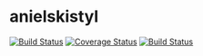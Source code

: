 anielskistyl
============
[![Build Status](http://img.shields.io/travis/MrJacek/anielskistyl/master.svg)](https://travis-ci.org/MrJacek/anielskistyl)
[![Coverage Status](https://img.shields.io/coveralls/MrJacek/anielskistyl.svg)](https://coveralls.io/r/MrJacek/anielskistyl)
[![Build Status](https://snap-ci.com/MrJacek/anielskistyl/branch/spring/build_image)](https://snap-ci.com/MrJacek/anielskistyl/branch/spring)
